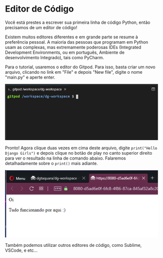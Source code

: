# Editor de Código

Você está prestes a escrever sua primeira linha de código Python, então precisamos de um editor de código!

Existem muitos editores diferentes e em grande parte se resume à preferência pessoal. A maioria das pessoas que programam em Python usam as complexas, mas extremamente poderosas IDEs \(Integrated Development Environments, ou em português, Ambiente de desenvolvimento Integrado\), tais como PyCharm.

Para o tutorial, usaremos o editor do Gitpod. Para isso, basta criar um novo arquivo, clicando no link em "File" e depois "New file", digite o nome "main.py" e aperte enter.

![](../.gitbook/assets/image%20%285%29.png)

Pronto! Agora clique duas vezes em cima deste arquivo, digite `print("Hello Django Girls")` e depois clique no botão de play no canto superior direito para ver o resultado na linha de comando abaixo. Falaremos detalhadamente sobre o `print()` mais adiante.

![](../.gitbook/assets/image%20%2824%29.png)

Também podemos utilizar outros editores de código, como Sublime, VSCode, e etc...

